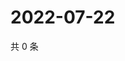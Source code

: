 # 2022-07-22

共 0 条

<!-- BEGIN WEIBO -->
<!-- 最后更新时间 Fri Jul 22 2022 03:13:41 GMT+0800 (China Standard Time) -->

<!-- END WEIBO -->

